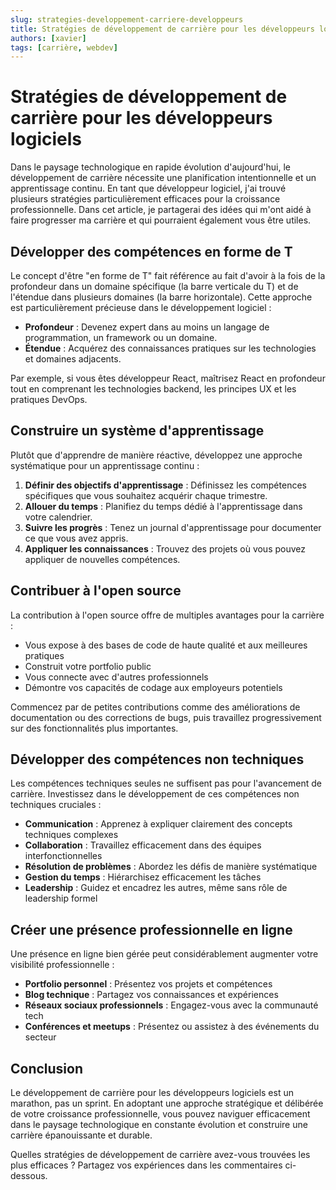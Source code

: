 ```yaml
---
slug: strategies-developpement-carriere-developpeurs
title: Stratégies de développement de carrière pour les développeurs logiciels
authors: [xavier]
tags: [carrière, webdev]
---
```


# Stratégies de développement de carrière pour les développeurs logiciels

Dans le paysage technologique en rapide évolution d'aujourd'hui, le développement de carrière nécessite une planification intentionnelle et un apprentissage continu. En tant que développeur logiciel, j'ai trouvé plusieurs stratégies particulièrement efficaces pour la croissance professionnelle. Dans cet article, je partagerai des idées qui m'ont aidé à faire progresser ma carrière et qui pourraient également vous être utiles.

<!-- truncate -->

## Développer des compétences en forme de T

Le concept d'être "en forme de T" fait référence au fait d'avoir à la fois de la profondeur dans un domaine spécifique (la barre verticale du T) et de l'étendue dans plusieurs domaines (la barre horizontale). Cette approche est particulièrement précieuse dans le développement logiciel :

- **Profondeur** : Devenez expert dans au moins un langage de programmation, un framework ou un domaine.
- **Étendue** : Acquérez des connaissances pratiques sur les technologies et domaines adjacents.

Par exemple, si vous êtes développeur React, maîtrisez React en profondeur tout en comprenant les technologies backend, les principes UX et les pratiques DevOps.

## Construire un système d'apprentissage

Plutôt que d'apprendre de manière réactive, développez une approche systématique pour un apprentissage continu :

1. **Définir des objectifs d'apprentissage** : Définissez les compétences spécifiques que vous souhaitez acquérir chaque trimestre.
2. **Allouer du temps** : Planifiez du temps dédié à l'apprentissage dans votre calendrier.
3. **Suivre les progrès** : Tenez un journal d'apprentissage pour documenter ce que vous avez appris.
4. **Appliquer les connaissances** : Trouvez des projets où vous pouvez appliquer de nouvelles compétences.

## Contribuer à l'open source

La contribution à l'open source offre de multiples avantages pour la carrière :

- Vous expose à des bases de code de haute qualité et aux meilleures pratiques
- Construit votre portfolio public
- Vous connecte avec d'autres professionnels
- Démontre vos capacités de codage aux employeurs potentiels

Commencez par de petites contributions comme des améliorations de documentation ou des corrections de bugs, puis travaillez progressivement sur des fonctionnalités plus importantes.

## Développer des compétences non techniques

Les compétences techniques seules ne suffisent pas pour l'avancement de carrière. Investissez dans le développement de ces compétences non techniques cruciales :

- **Communication** : Apprenez à expliquer clairement des concepts techniques complexes
- **Collaboration** : Travaillez efficacement dans des équipes interfonctionnelles
- **Résolution de problèmes** : Abordez les défis de manière systématique
- **Gestion du temps** : Hiérarchisez efficacement les tâches
- **Leadership** : Guidez et encadrez les autres, même sans rôle de leadership formel

## Créer une présence professionnelle en ligne

Une présence en ligne bien gérée peut considérablement augmenter votre visibilité professionnelle :

- **Portfolio personnel** : Présentez vos projets et compétences
- **Blog technique** : Partagez vos connaissances et expériences
- **Réseaux sociaux professionnels** : Engagez-vous avec la communauté tech
- **Conférences et meetups** : Présentez ou assistez à des événements du secteur

## Conclusion

Le développement de carrière pour les développeurs logiciels est un marathon, pas un sprint. En adoptant une approche stratégique et délibérée de votre croissance professionnelle, vous pouvez naviguer efficacement dans le paysage technologique en constante évolution et construire une carrière épanouissante et durable.

Quelles stratégies de développement de carrière avez-vous trouvées les plus efficaces ? Partagez vos expériences dans les commentaires ci-dessous.
